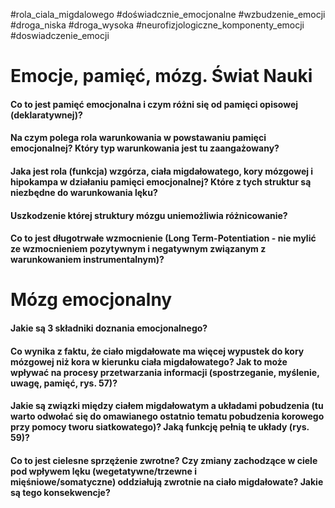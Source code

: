 #rola_ciala_migdalowego #doświadcznie_emocjonalne #wzbudzenie_emocji #droga_niska #droga_wysoka #neurofizjologiczne_komponenty_emocji #doswiadczenie_emocji
# Emocje, pamięć, mózg. Świat Nauki
#### Co to jest **pamięć emocjonalna** i czym różni się od **pamięci opisowej** (deklaratywnej)?

#### Na czym polega rola **warunkowania** w powstawaniu pamięci emocjonalnej? Który typ warunkowania jest tu zaangażowany?

#### Jaka jest rola (funkcja) **wzgórza, ciała migdałowatego, kory mózgowej i hipokampa** w działaniu pamięci emocjonalnej? Które z tych struktur są **niezbędne** do warunkowania lęku?

#### Uszkodzenie której struktury mózgu uniemożliwia **różnicowanie**?

#### Co to jest **długotrwałe wzmocnienie** (Long Term-Potentiation - nie mylić ze wzmocnieniem pozytywnym i negatywnym związanym z warunkowaniem instrumentalnym)?
# Mózg emocjonalny
#### Jakie są 3 składniki doznania emocjonalnego?

#### Co wynika z faktu, że ciało migdałowate ma więcej wypustek do kory mózgowej niż kora w kierunku ciała migdałowatego? Jak to może wpływać na procesy przetwarzania informacji (spostrzeganie, myślenie, uwagę, pamięć, rys. 57)? 

#### Jakie są związki między ciałem migdałowatym a układami pobudzenia (tu warto odwołać się do omawianego ostatnio tematu pobudzenia korowego przy pomocy tworu siatkowatego)? Jaką funkcję pełnią te układy (rys. 59)?

#### Co to jest cielesne sprzężenie zwrotne? Czy zmiany zachodzące w ciele pod wpływem lęku (wegetatywne/trzewne i mięśniowe/somatyczne) oddziałują zwrotnie na ciało migdałowate? Jakie są tego konsekwencje?

